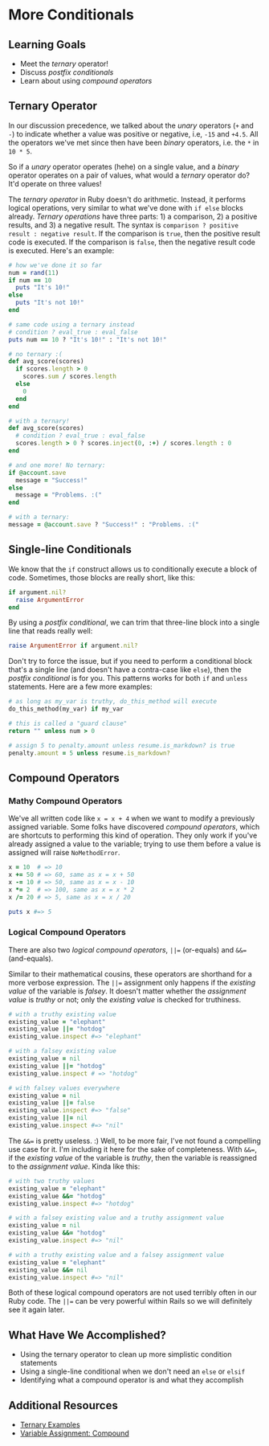 # More Conditionals
## Learning Goals
- Meet the _ternary_ operator!
- Discuss _postfix conditionals_
- Learn about using _compound operators_

## Ternary Operator
In our discussion precedence, we talked about the _unary_ operators (`+` and `-`) to indicate whether a value was positive or negative, i.e, `-15` and `+4.5`. All the operators we've met since then have been _binary_ operators, i.e. the `*` in `10 * 5`.

So if a _unary_ operator operates (hehe) on a single value, and a _binary_ operator operates on a pair of values, what would a _ternary_ operator do? It'd operate on three values!

The _ternary operator_ in Ruby doesn't do arithmetic. Instead, it performs logical operations, very similar to what we've done with `if else` blocks already. _Ternary operations_ have three parts: 1) a comparison, 2) a positive results, and 3) a negative result. The syntax is `comparison ? positive result : negative result`. If the comparison is `true`, then the positive result code is executed. If the comparison is `false`, then the negative result code is executed. Here's an example:

```ruby
# how we've done it so far
num = rand(11)
if num == 10
  puts "It's 10!"
else
  puts "It's not 10!"
end

# same code using a ternary instead
# condition ? eval_true : eval_false
puts num == 10 ? "It's 10!" : "It's not 10!"
```

```ruby
# no ternary :(
def avg_score(scores)
  if scores.length > 0
    scores.sum / scores.length
  else
    0
  end  
end

# with a ternary!
def avg_score(scores)
  # condition ? eval_true : eval_false
  scores.length > 0 ? scores.inject(0, :+) / scores.length : 0
end

# and one more! No ternary:
if @account.save
  message = "Success!"
else
  message = "Problems. :("
end

# with a ternary:
message = @account.save ? "Success!" : "Problems. :("
```

## Single-line Conditionals
We know that the `if` construct allows us to conditionally execute a block of code. Sometimes, those blocks are really short, like this:

```ruby
if argument.nil?
  raise ArgumentError
end
```

By using a _postfix conditional_, we can trim that three-line block into a single line that reads really well:

```ruby
raise ArgumentError if argument.nil?
```

Don't try to force the issue, but if you need to perform a conditional block that's a single line (and doesn't have a contra-case like `else`), then the _postfix conditional_ is for you. This patterns works for both `if` and `unless` statements. Here are a few more examples:

```ruby
# as long as my_var is truthy, do_this_method will execute
do_this_method(my_var) if my_var

# this is called a "guard clause"
return "" unless num > 0

# assign 5 to penalty.amount unless resume.is_markdown? is true
penalty.amount = 5 unless resume.is_markdown?
```

## Compound Operators
### Mathy Compound Operators
We've all written code like `x = x + 4` when we want to modify a previously assigned variable. Some folks have discovered _compound operators_, which are shortcuts to performing this kind of operation. They only work if you've already assigned a value to the variable; trying to use them before a value is assigned will raise `NoMethodError`.

```ruby
x = 10  # => 10
x += 50 # => 60, same as x = x + 50
x -= 10 # => 50, same as x = x - 10
x *= 2  # => 100, same as x = x * 2
x /= 20 # => 5, same as x = x / 20

puts x #=> 5
```

### Logical Compound Operators
There are also two _logical compound operators_, `||=` (or-equals) and `&&=` (and-equals).

Similar to their mathematical cousins, these operators are shorthand for a more verbose expression. The `||=` assignment only happens if the _existing value_ of the variable is _falsey_. It doesn't matter whether the _assignment value_ is _truthy_ or not; only the _existing value_ is checked for truthiness.

```ruby
# with a truthy existing value
existing_value = "elephant"
existing_value ||= "hotdog"
existing_value.inspect #=> "elephant"

# with a falsey existing value
existing_value = nil
existing_value ||= "hotdog"
existing_value.inspect # => "hotdog"

# with falsey values everywhere
existing_value = nil
existing_value ||= false
existing_value.inspect #=> "false"
existing_value ||= nil
existing_value.inspect #=> "nil"
```

The `&&=` is pretty useless. :) Well, to be more fair, I've not found a compelling use case for it. I'm including it here for the sake of completeness. With `&&=`, if the _existing value_ of the variable is _truthy_, then the variable is reassigned to the _assignment value_. Kinda like this:

```ruby
# with two truthy values
existing_value = "elephant"
existing_value &&= "hotdog"
existing_value.inspect #=> "hotdog"

# with a falsey existing value and a truthy assignment value
existing_value = nil
existing_value &&= "hotdog"
existing_value.inspect #=> "nil"

# with a truthy existing value and a falsey assignment value
existing_value = "elephant"
existing_value &&= nil
existing_value.inspect #=> "nil"
```

Both of these logical compound operators are not used terribly often in our Ruby code. The `||=` can be very powerful within Rails so we will definitely see it again later.

## What Have We Accomplished?
- Using the ternary operator to clean up more simplistic condition statements
- Using a single-line conditional when we don't need an `else` or `elsif`
- Identifying what a compound operator is and what they accomplish


## Additional Resources
- [Ternary Examples](https://alvinalexander.com/blog/post/ruby/examples-ruby-ternary-operator-true-false-syntax)
- [Variable Assignment: Compound](https://en.wikibooks.org/wiki/Ruby_Programming/Syntax/Operators#Assignment  )
